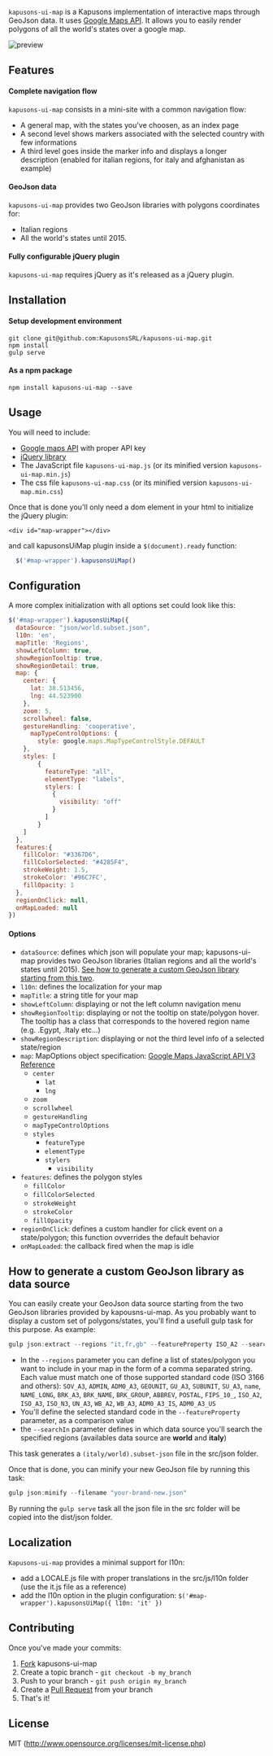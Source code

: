 `kapusons-ui-map` is a Kapusons implementation of interactive maps through GeoJson data. It uses [Google Maps API](https://developers.google.com/maps/). It allows you to easily render polygons of all the world's states over a google map.   

![preview](https://raw.githubusercontent.com/kapusons/kapusons-ui-map/master/dist/img/europe.png)

Features
------------

#### Complete navigation flow
`kapusons-ui-map` consists in a mini-site with a common navigation flow: 

  - A general map, with the states you've choosen, as an index page
  - A second level shows markers associated with the selected country with few informations
  - A third level goes inside the marker info and displays a longer description (enabled for italian regions, for italy and afghanistan as example)

#### GeoJson data
`kapusons-ui-map` provides two GeoJson libraries with polygons coordinates for:
- Italian regions
- All the world's states until 2015.

#### Fully configurable jQuery plugin
`kapusons-ui-map` requires jQuery as it's released as a jQuery plugin.

Installation
------------

#### Setup development environment

```
git clone git@github.com:KapusonsSRL/kapusons-ui-map.git
npm install
gulp serve
```

#### As a npm package

```
npm install kapusons-ui-map --save
```

Usage
------------

You will need to include:
 - [Google maps API](https://maps.googleapis.com) with proper API key
 - [jQuery library](http://jquery.com/)
 - The JavaScript file `kapusons-ui-map.js` (or its minified version `kapusons-ui-map.min.js`)
 - The css file `kapusons-ui-map.css` (or its minified version `kapusons-ui-map.min.css`)

 Once that is done you'll only need a dom element in your html to initialize the jQuery plugin:
 ```
<div id="map-wrapper"></div>
```

and call kapusonsUiMap plugin inside a `$(document).ready` function:
```javascript
  $('#map-wrapper').kapusonsUiMap()
```

Configuration
------------

A more complex initialization with all options set could look like this:
```javascript
$('#map-wrapper').kapusonsUiMap({
  dataSource: "json/world.subset.json", 
  l10n: 'en',
  mapTitle: 'Regions',
  showLeftColumn: true,
  showRegionTooltip: true,
  showRegionDetail: true,
  map: {
    center: {
      lat: 38.513456, 
      lng: 44.523900
    },
    zoom: 5,
    scrollwheel: false,
    gestureHandling: 'cooperative',
      mapTypeControlOptions: {
        style: google.maps.MapTypeControlStyle.DEFAULT  
    },
    styles: [
        {
          featureType: "all",
          elementType: "labels",
          stylers: [
            { 
              visibility: "off" 
            }
          ]
        }
    ]
  },
  features:{
    fillColor: "#3367D6",
    fillColorSelected: "#4285F4",
    strokeWeight: 1.5,
    strokeColor: '#96C7FC',
    fillOpacity: 1
  },
  regionOnClick: null,
  onMapLoaded: null
})
```

#### Options
- `dataSource`: defines which json will populate your map; kapusons-ui-map provides two GeoJson libraries (Italian regions and all the world's states until 2015). [See how to generate a custom GeoJson library starting from  this two](https://github.com/KapusonsSRL/kapusons-ui-map#how-to-generate-a-custom-geojson-library-as-data-source).
- `l10n`: defines the localization for your map
- `mapTitle`: a string title for your map
- `showLeftColumn`: displaying or not the left column navigation menu 
- `showRegionTooltip`: displaying or not the tooltip on state/polygon hover. The tooltip has a class that corresponds to the hovered region name (e.g. .Egypt, .Italy etc...) 
- `showRegionDescription`: displaying or not the third level info of a selected state/region
- `map`: MapOptions object specification: [Google Maps JavaScript API V3 Reference](https://developers.google.com/maps/documentation/javascript/reference)
    - `center`
        - `lat`
        - `lng`
    - `zoom`
    - `scrollwheel`
    - `gestureHandling`
    - `mapTypeControlOptions`
    - `styles`
        - `featureType`
        - `elementType` 
        - `stylers`
            - `visibility`
- `features`: defines the polygon styles
    - `fillColor`
    - `fillColorSelected`
    - `strokeWeight`
    - `strokeColor`
    - `fillOpacity`
- `regionOnClick`: defines a custom handler for click event on a state/polygon; this function ovverrides the default behavior 
- `onMapLoaded`: the callback fired when the map is idle
 
## How to generate a custom GeoJson library as data source
You can easily create your GeoJson data source starting from the two GeoJson libraries provided by kapousns-ui-map. As you probably want to display a custom set of polygons/states, you'll find a usefull gulp task for this purpose. As example:

```javascript
gulp json:extract --regions "it,fr,gb" --featureProperty ISO_A2 --searchIn world
```

- In the `--regions` parameter you can define a list of states/polygon you want to include in your map in the form of a comma separated string. Each value must match one of those supported standard code (ISO 3166 and others): `SOV_A3`, `ADMIN`, `ADM0_A3`, `GEOUNIT`, `GU_A3`, `SUBUNIT`, `SU_A3`, `name`, `NAME_LONG`, `BRK_A3`, `BRK_NAME`, `BRK_GROUP`, `ABBREV`, `POSTAL`, `FIPS_10_`, `ISO_A2`, `ISO_A3`, `ISO_N3`, `UN_A3`, `WB_A2`, `WB_A3`, `ADM0_A3_IS`, `ADM0_A3_US`
- You'll define the selected standard code in the `--featureProperty` parameter, as a comparison value
- the `--searchIn` parameter defines in which data source you'll search the specified regions (availables data source are **world** and **italy**)

This task generates a `(italy/world).subset-json` file in the src/json folder.

Once that is done, you can minify your new GeoJson file by running this task: 

```javascript
gulp json:minify --filename "your-brand-new.json"
```

By running the `gulp serve` task all the json file in the src folder will be copied into the dist/json folder.

Localization
------------
`Kapusons-ui-map` provides a minimal support for l10n: 
- add a LOCALE.js file with proper translations in the src/js/l10n folder (use the it.js file as a reference)  
- add the l10n option in the plugin configuration: `$('#map-wrapper').kapusonsUiMap({ l10n: 'it' })`



Contributing
------------

Once you've made your commits:

1. [Fork](http://help.github.com/fork-a-repo/) kapusons-ui-map
2. Create a topic branch - `git checkout -b my_branch`
3. Push to your branch - `git push origin my_branch`
4. Create a [Pull Request](http://help.github.com/pull-requests/) from your branch
5. That's it!

License
------------

MIT (http://www.opensource.org/licenses/mit-license.php)
